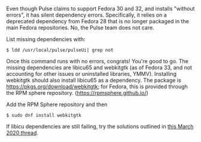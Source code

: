 Even though Pulse claims to support Fedora 30 and 32, and installs "without errors", it has silent dependency errors. Specifically, it relies on a deprecated dependency from Fedora 28 that is no longer packaged in the main Fedora repositories. No, the Pulse team does not care.

List missing dependencies with:

```
$ ldd /usr/local/pulse/pulseUi| grep not
```

Once this command runs with no errors, congrats! You're good to go.
The missing dependencies are libicu65 and webkitgtk (as of Fedora 33, and not accounting for other issues or uninstalled libraries, YMMV). Installing webkitgtk should also install libicu65 as a dependency. The package is https://pkgs.org/download/webkitgtk; for Fedora, this is provided through the RPM sphere repository. (https://rpmsphere.github.io/)

Add the RPM Sphere repository and then
```
$ sudo dnf install webkitgtk
```


If libicu dependencies are still failing, try the solutions outlined in [this March 2020 thread](https://community.pulsesecure.net/t5/Pulse-Desktop-Clients/Fedora-30-compatibilty/m-p/42156/highlight/true#M1398). 
 
